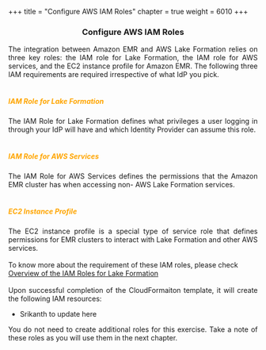 +++
title = "Configure AWS IAM Roles"
chapter = true
weight = 6010
+++

<center><h3>Configure AWS IAM Roles</h3></center>

<div style="text-align: justify">
    The integration between Amazon EMR and AWS Lake Formation relies on three key roles: the IAM role for Lake Formation, the IAM role for AWS services, and the EC2 instance profile for Amazon EMR. The following three IAM requirements are required irrespective of what IdP you pick.
<br/><br/>
    <h5 style="color:orange !important;">IAM Role for Lake Formation</h5>
    The IAM Role for Lake Formation defines what privileges a user logging in through your IdP will have and which Identity Provider can assume this role.
    <br/><br/>
    <h5 style="color:orange !important;">IAM Role for AWS Services</h5>
    The IAM Role for AWS Services defines the permissions that the Amazon EMR cluster has when accessing non- AWS Lake Formation services.
    <br/><br/>
    <h5 style="color:orange !important;">EC2 Instance Profile</h5>
    The EC2 instance profile is a special type of service role that defines permissions for EMR clusters to interact with Lake Formation and other AWS services.
</div>
<div><br/>
    To know more about the requirement of these IAM roles, please check <a href="https://docs.aws.amazon.com/emr/latest/ManagementGuide/emr-lf-iam-role.html">Overview of the IAM Roles for Lake Formation</a>
</div>
<br/>
<div style="text-align: justify">
    Upon successful completion of the CloudFormaiton template, it will create the following IAM resources:
    <ul>
        <li>Srikanth to update here </li>
    </ul>
    You do not need to create additional roles for this exercise. Take a note of these roles as you will use them in the next chapter.
</div>
